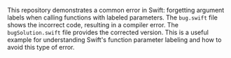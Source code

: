 This repository demonstrates a common error in Swift: forgetting argument labels when calling functions with labeled parameters. The `bug.swift` file shows the incorrect code, resulting in a compiler error.  The `bugSolution.swift` file provides the corrected version. This is a useful example for understanding Swift's function parameter labeling and how to avoid this type of error.